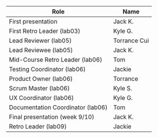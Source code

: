 | Role                             |   Name              |
|----------------------------------|---------------------|   
| First presentation               |       Jack K.       |
| First Retro Leader (lab03)       |       Kyle G.       |
| Lead Reviewer (lab05)            |  Torrance Cui       |
| Lead Reviewee (lab05)            |         Jack K.     |
| Mid-Course Retro Leader (lab06)  |           Tom       |
| Testing Coordinator (lab06)      |         Jackie      |
| Product Owner (lab06)            |           Torrance  |
| Scrum Master (lab06)             |         Kyle S.     |
| UX Coordinator (lab06)           |          Kyle G.    |
| Documentation Coordinator (lab06)|            Tom      |
| Final presentation (week 9/10)   |        Jack K.      |
| Retro Leader (lab09)             |           Jackie    |
